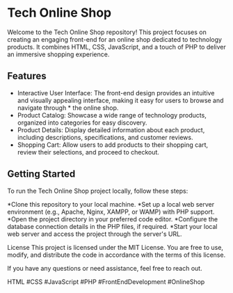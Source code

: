 # Tech Online Shop
Welcome to the Tech Online Shop repository! This project focuses on creating an engaging front-end for an online shop dedicated to technology products. It combines HTML, CSS, JavaScript, and a touch of PHP to deliver an immersive shopping experience.

## Features
* Interactive User Interface: The front-end design provides an intuitive and visually appealing interface, making it easy for users to browse and navigate through * the online shop.
* Product Catalog: Showcase a wide range of technology products, organized into categories for easy discovery.
* Product Details: Display detailed information about each product, including descriptions, specifications, and customer reviews.
* Shopping Cart: Allow users to add products to their shopping cart, review their selections, and proceed to checkout.


## Getting Started
To run the Tech Online Shop project locally, follow these steps:

*Clone this repository to your local machine.
*Set up a local web server environment (e.g., Apache, Nginx, XAMPP, or WAMP) with PHP support.
*Open the project directory in your preferred code editor.
*Configure the database connection details in the PHP files, if required.
*Start your local web server and access the project through the server's URL.

License
This project is licensed under the MIT License. You are free to use, modify, and distribute the code in accordance with the terms of this license.

If you have any questions or need assistance, feel free to reach out.

HTML #CSS #JavaScript #PHP #FrontEndDevelopment #OnlineShop
